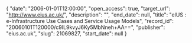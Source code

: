 {
  "date": "2006-01-01T12:00:00", 
  "open_access": true, 
  "target_url": "http://www.eius.ac.uk/", 
  "description": "", 
  "end_date": null, 
  "title": "eIUS : e-Infrastructure Use Cases and Service Usage Models", 
  "record_id": "20060101T120000/c9IL9kvyJ6Ky5MbNneh+AA==", 
  "publisher": "eius.ac.uk", 
  "slug": 21069827, 
  "start_date": null
}

